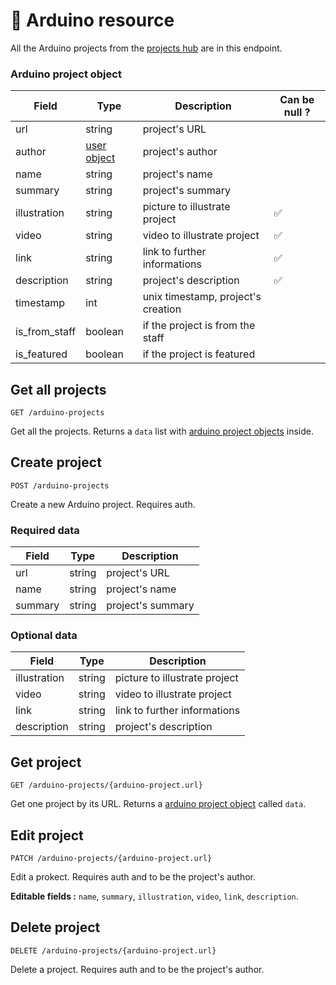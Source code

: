 # 🔌 Arduino resource

All the Arduino projects from the [projects hub](https://arduino.becauseofprog.fr) are in this endpoint.

### Arduino project object

| Field         | Type                               | Description                        | Can be null ? |
| ------------- | ---------------------------------- | ---------------------------------- | ------------- |
| url           | string                             | project's URL                      |               |
| author        | [user object](User.md#user-object) | project's author                   |               |
| name          | string                             | project's name                     |               |
| summary       | string                             | project's summary                  |               |
| illustration  | string                             | picture to illustrate project      | ✅            |
| video         | string                             | video to illustrate project        | ✅            |
| link          | string                             | link to further informations       | ✅            |
| description   | string                             | project's description              | ✅            |
| timestamp     | int                                | unix timestamp, project's creation |               |
| is_from_staff | boolean                            | if the project is from the staff   |               |
| is_featured   | boolean                            | if the project is featured         |               |

## Get all projects

`GET /arduino-projects`

Get all the projects. Returns a `data` list with [arduino project objects](#arduino-project-object) inside.

## Create project

`POST /arduino-projects`

Create a new Arduino project. Requires auth.

### Required data

| Field   | Type   | Description       |
| ------- | ------ | ----------------- |
| url     | string | project's URL     |
| name    | string | project's name    |
| summary | string | project's summary |

### Optional data

| Field        | Type   | Description                   |
| ------------ | ------ | ----------------------------- |
| illustration | string | picture to illustrate project |
| video        | string | video to illustrate project   |
| link         | string | link to further informations  |
| description  | string | project's description         |

## Get project

`GET /arduino-projects/{arduino-project.url}`

Get one project by its URL. Returns a [arduino project object](#arduino-project-object) called `data`.

## Edit project

`PATCH /arduino-projects/{arduino-project.url}`

Edit a prokect. Requires auth and to be the project's author.

**Editable fields :** `name`, `summary`, `illustration`, `video`, `link`, `description`.

## Delete project

`DELETE /arduino-projects/{arduino-project.url}`

Delete a project. Requires auth and to be the project's author.
